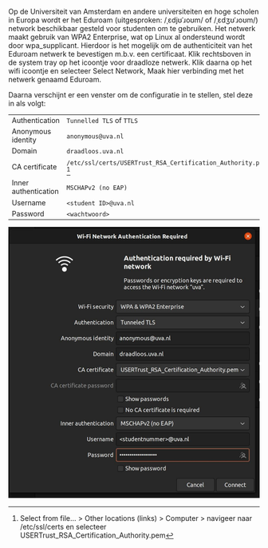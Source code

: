 Op de Universiteit van Amsterdam en andere universiteiten en hoge scholen in Europa wordt er het Eduroam (uitgesproken: /ˌɛdjʊˈɹoʊm/ of /ˌɛdʒʊˈɹoʊm/) network beschikbaar gesteld voor studenten om te gebruiken. Het netwerk maakt gebruik van WPA2 Enterprise, wat op Linux al ondersteund wordt door wpa_supplicant. Hierdoor is het mogelijk om de authenticiteit van het Eduroam netwerk te bevestigen m.b.v. een certificaat.
Klik rechtsboven in de system tray op het icoontje voor draadloze netwerk. Klik daarna op het wifi icoontje en selecteer Select Network, Maak hier verbinding met het netwerk genaamd Eduroam.

Daarna verschijnt er een venster om de configuratie in te stellen, stel deze in als volgt:

| | |
| - | - |
Authentication | `Tunnelled TLS` of `TTLS`
Anonymous identity | `anonymous@uva.nl`
Domain | `draadloos.uva.nl`
CA certificate | `/etc/ssl/certs/USERTrust_RSA_Certification_Authority.pem` [^1]
Inner authentication | `MSCHAPv2 (no EAP)`
Username | `<student ID>@uva.nl`
Password | `<wachtwoord>`

[^1]: Select from file... > Other locations (links) > Computer > navigeer naar /etc/ssl/certs en selecteer USERTrust_RSA_Certification_Authority.pem

![WiFi instellingen Ubuntu 20.04](../assets/2004-wifi.png)
